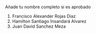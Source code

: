 Añade tu nombre completo si es aprobado

1. Francisco Alexander Rojas Diaz
2. Hamilton Santiago Insandará Alvarez
3. Juan David Sanchez Meza
